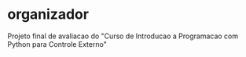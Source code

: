 # organizador
Projeto final de avaliacao do "Curso de Introducao a Programacao com Python para Controle Externo"
